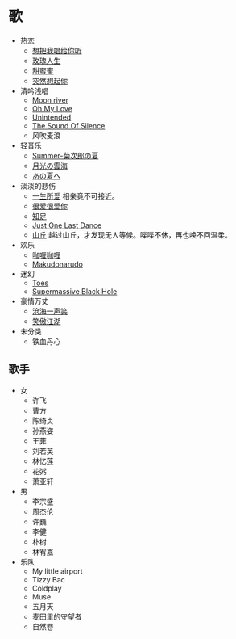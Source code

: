 # 歌
* 热恋
  * [想把我唱给你听](in-love/want-to-intro-me-to-you-with-a-song.md)
  * [玫瑰人生](in-love/la-vie-en-rose.md)
  * [甜蜜蜜](in-love/honey-sweet.md)
  * [突然想起你](in-love/miss-you.md)
* 清吟浅唱
  * [Moon river](whisper/moon-river.md)
  * [Oh My Love](whisper/oh-my-love.md)
  * [Unintended](whisper/unintended.md)
  * [The Sound Of Silence](whisper/the-sound-of-silence.md)
  * 风吹麦浪
* 轻音乐
  * [Summer-菊次郎の夏](soft/summer.md)
  * [月光の雲海](soft/moon-sea.md)
  * [あの夏へ](soft/あの夏へ.md)
* 淡淡的悲伤
  * [一生所爱](sad/all-life-love.md) 相亲竟不可接近。
  * [很爱很爱你](sad/love-you-very-much.md)
  * [知足](sad/content.md)
  * [Just One Last Dance](sad/just-one-last-dance.md)
  * [山丘](sad/climbed-the-hill.md) 越过山丘，才发现无人等候。喋喋不休，再也唤不回温柔。
* 欢乐
  * [咖喱咖喱](happy/curry-curry.md)
  * [Makudonarudo](happy/makudonarudo.md)
* 迷幻
  * [Toes](psychedelic/toes.md)
  * [Supermassive Black Hole](psychedelic/supermassive-black-hole.md)
* 豪情万丈
  * [沧海一声笑](passion/sea-laugh.md)
  * [笑傲江湖](passion/good-at-in-jianghu.md)
* 未分类
  * 铁血丹心


## 歌手
* 女
  * 许飞
  * 曹方
  * 陈绮贞
  * 孙燕姿
  * 王菲
  * 刘若英
  * 林忆莲
  * 花粥
  * 萧亚轩
* 男
  * 李宗盛
  * 周杰伦
  * 许巍
  * 李健
  * 朴树
  * 林宥嘉
* 乐队
  * My little airport
  * Tizzy Bac
  * Coldplay
  * Muse
  * 五月天
  * 麦田里的守望者
  * 自然卷